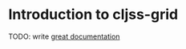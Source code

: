 # Introduction to cljss-grid

TODO: write [great documentation](http://jacobian.org/writing/great-documentation/what-to-write/)
